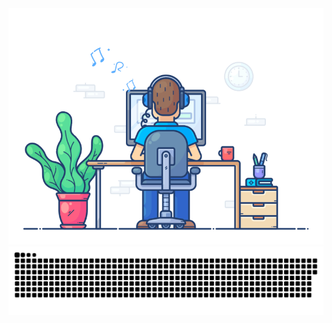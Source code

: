 <img src="220167426-0c5f630e-6d56-4617-9775-71c2bd025b4f.gif" alt="Me">
<img src="218791674-c52db856-24d2-429f-8867-170c365730d1.svg" alt="Me">
